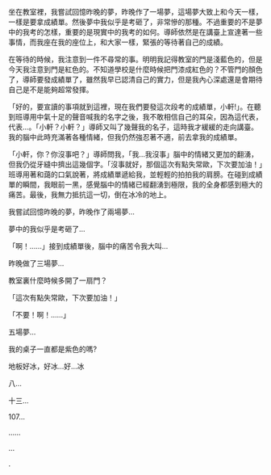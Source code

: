 坐在教室裡，我嘗試回憶昨晚的夢，昨晚作了一場夢，這場夢大致上和今天一樣，一樣是要拿成績單。然後夢中我似乎是考砸了，非常慘的那種。不過重要的不是夢中的我考的怎樣，重要的是現實中的我考的如何。導師依然是在講臺上宣達著一些事情，而我座在我的座位上，和大家一樣，緊張的等待著自己的成績。

在等待的時候，我注意到一件不尋常的事。明明我記得教室的門是淺藍色的，但是今天我注意到門是紅色的。不知道學校是什麼時候把門漆成紅色的？不管門的顏色了，導師要發成績單了，雖然我早已認清自己的實力，但是我內心深處還是會期待自己是不是能夠超常發揮。

「好的，要宣讀的事項就到這裡，現在我們要發這次段考的成績單，小軒!」。在聽到班導用中氣十足的聲音喊我的名字之後，我不敢相信自己的耳朵，因為這代表，代表…。「小軒？小軒？」導師又叫了幾聲我的名子，這時我才緩緩的走向講臺。我的腦中此時充滿著各種情緒，但我仍然強忍著不適，前去拿我的成績單。

「小軒，你？你沒事吧？」導師問我，「我…我沒事」腦中的情緒又更加的翻湧，但我仍從牙縫中擠出這幾個字。「沒事就好，那個這次有點失常歐，下次要加油！」班導用著和藹的口氣說著，將成績單遞給我，並輕輕的拍拍我的肩膀。在碰到成績單的瞬間，我眼前一黑，感覺腦中的情緒已經翻湧到極限，我的全身都感到極大的痛苦。最後，我無力抵抗這一切，倒在冰冷的地上。

我嘗試回憶昨晚的夢，昨晚作了兩場夢…

夢中的我似乎是考砸了…

「啊！……」接到成績單後，腦中的痛苦令我大叫…

昨晚做了三場夢…

教室裏什麼時候多開了一扇門？

「這次有點失常歐，下次要加油！」

「不要！啊！……」

五場夢…

我的桌子一直都是紫色的嗎?

地板好冰，好冰…好…冰

八…

十三…

107…

……

…

.
